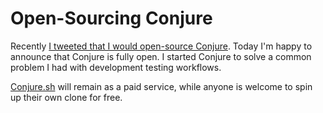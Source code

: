 # Open-Sourcing Conjure

Recently [I tweeted that I would open-source Conjure](https://twitter.com/timothymarshall/status/1011315206406881283). Today I'm happy to announce that Conjure is fully open. I started Conjure to solve a common problem I had with development testing workflows. 

[Conjure.sh](https://conjure.sh) will remain as a paid service, while anyone is welcome to spin up their own clone for free.
